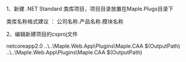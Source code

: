 1、新建 .NET Standard 类库项目，项目目录放置在Maple.Plugs目录下

   类库名称格式建议 ： 公司名称.产品名称.模块名称

2、编辑新建项目的csproj文件

<Project Sdk="Microsoft.NET.Sdk">
  <PropertyGroup>
    <TargetFramework>netcoreapp2.0</TargetFramework>
  </PropertyGroup>
  <PropertyGroup Condition="'$(Configuration)|$(TargetFramework)|$(Platform)'=='Release|netcoreapp2.0|AnyCPU'">
    <OutputPath>..\..\Maple.Web.App\Plugins\Maple.CAA</OutputPath>
    <OutDir>$(OutputPath)</OutDir>
  </PropertyGroup>
  <PropertyGroup Condition="'$(Configuration)|$(TargetFramework)|$(Platform)'=='Debug|netcoreapp2.0|AnyCPU'">
    <OutputPath>..\..\Maple.Web.App\Plugins\Maple.CAA</OutputPath>
    <OutDir>$(OutputPath)</OutDir>
  </PropertyGroup>
  <!-- Build完成后清理重复的动态库 -->
  <UsingTask TaskName="ClearPluginsPathTask" AssemblyFile="..\..\Maple.Tools\Dll\Maple.BuildTask.dll" /> 
  <Target Name="MapleBuildTaskTarget" AfterTargets="Build">
    <ClearPluginsPathTask WebHostPath="$([System.IO.Path]::GetFullPath('..\..\Maple.Web.App\bin\$(Configuration)'))" PluginPath="$([System.IO.Path]::GetFullPath('$(MSBuildProjectDirectory)\$(OutDir)'))" SaveLocalesFolders="true" />
  </Target> 
</Project>
